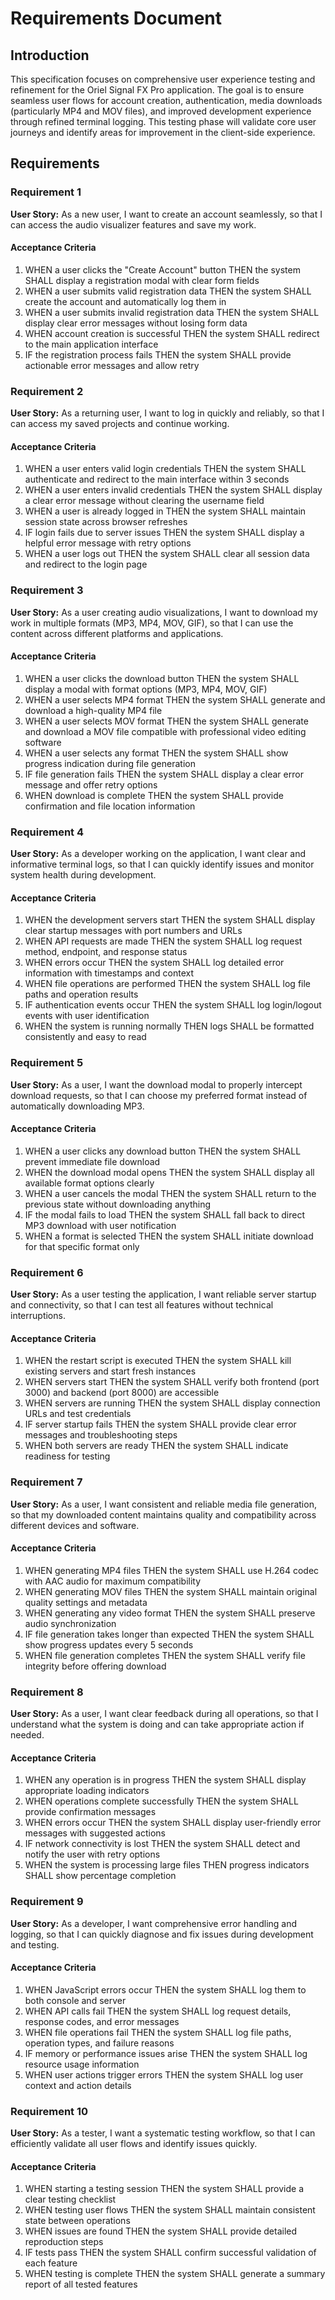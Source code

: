 # Requirements Document

## Introduction

This specification focuses on comprehensive user experience testing and refinement for the Oriel Signal FX Pro application. The goal is to ensure seamless user flows for account creation, authentication, media downloads (particularly MP4 and MOV files), and improved development experience through refined terminal logging. This testing phase will validate core user journeys and identify areas for improvement in the client-side experience.

## Requirements

### Requirement 1

**User Story:** As a new user, I want to create an account seamlessly, so that I can access the audio visualizer features and save my work.

#### Acceptance Criteria

1. WHEN a user clicks the "Create Account" button THEN the system SHALL display a registration modal with clear form fields
2. WHEN a user submits valid registration data THEN the system SHALL create the account and automatically log them in
3. WHEN a user submits invalid registration data THEN the system SHALL display clear error messages without losing form data
4. WHEN account creation is successful THEN the system SHALL redirect to the main application interface
5. IF the registration process fails THEN the system SHALL provide actionable error messages and allow retry

### Requirement 2

**User Story:** As a returning user, I want to log in quickly and reliably, so that I can access my saved projects and continue working.

#### Acceptance Criteria

1. WHEN a user enters valid login credentials THEN the system SHALL authenticate and redirect to the main interface within 3 seconds
2. WHEN a user enters invalid credentials THEN the system SHALL display a clear error message without clearing the username field
3. WHEN a user is already logged in THEN the system SHALL maintain session state across browser refreshes
4. IF login fails due to server issues THEN the system SHALL display a helpful error message with retry options
5. WHEN a user logs out THEN the system SHALL clear all session data and redirect to the login page

### Requirement 3

**User Story:** As a user creating audio visualizations, I want to download my work in multiple formats (MP3, MP4, MOV, GIF), so that I can use the content across different platforms and applications.

#### Acceptance Criteria

1. WHEN a user clicks the download button THEN the system SHALL display a modal with format options (MP3, MP4, MOV, GIF)
2. WHEN a user selects MP4 format THEN the system SHALL generate and download a high-quality MP4 file
3. WHEN a user selects MOV format THEN the system SHALL generate and download a MOV file compatible with professional video editing software
4. WHEN a user selects any format THEN the system SHALL show progress indication during file generation
5. IF file generation fails THEN the system SHALL display a clear error message and offer retry options
6. WHEN download is complete THEN the system SHALL provide confirmation and file location information

### Requirement 4

**User Story:** As a developer working on the application, I want clear and informative terminal logs, so that I can quickly identify issues and monitor system health during development.

#### Acceptance Criteria

1. WHEN the development servers start THEN the system SHALL display clear startup messages with port numbers and URLs
2. WHEN API requests are made THEN the system SHALL log request method, endpoint, and response status
3. WHEN errors occur THEN the system SHALL log detailed error information with timestamps and context
4. WHEN file operations are performed THEN the system SHALL log file paths and operation results
5. IF authentication events occur THEN the system SHALL log login/logout events with user identification
6. WHEN the system is running normally THEN logs SHALL be formatted consistently and easy to read

### Requirement 5

**User Story:** As a user, I want the download modal to properly intercept download requests, so that I can choose my preferred format instead of automatically downloading MP3.

#### Acceptance Criteria

1. WHEN a user clicks any download button THEN the system SHALL prevent immediate file download
2. WHEN the download modal opens THEN the system SHALL display all available format options clearly
3. WHEN a user cancels the modal THEN the system SHALL return to the previous state without downloading anything
4. IF the modal fails to load THEN the system SHALL fall back to direct MP3 download with user notification
5. WHEN a format is selected THEN the system SHALL initiate download for that specific format only

### Requirement 6

**User Story:** As a user testing the application, I want reliable server startup and connectivity, so that I can test all features without technical interruptions.

#### Acceptance Criteria

1. WHEN the restart script is executed THEN the system SHALL kill existing servers and start fresh instances
2. WHEN servers start THEN the system SHALL verify both frontend (port 3000) and backend (port 8000) are accessible
3. WHEN servers are running THEN the system SHALL display connection URLs and test credentials
4. IF server startup fails THEN the system SHALL provide clear error messages and troubleshooting steps
5. WHEN both servers are ready THEN the system SHALL indicate readiness for testing

### Requirement 7

**User Story:** As a user, I want consistent and reliable media file generation, so that my downloaded content maintains quality and compatibility across different devices and software.

#### Acceptance Criteria

1. WHEN generating MP4 files THEN the system SHALL use H.264 codec with AAC audio for maximum compatibility
2. WHEN generating MOV files THEN the system SHALL maintain original quality settings and metadata
3. WHEN generating any video format THEN the system SHALL preserve audio synchronization
4. IF file generation takes longer than expected THEN the system SHALL show progress updates every 5 seconds
5. WHEN file generation completes THEN the system SHALL verify file integrity before offering download

### Requirement 8

**User Story:** As a user, I want clear feedback during all operations, so that I understand what the system is doing and can take appropriate action if needed.

#### Acceptance Criteria

1. WHEN any operation is in progress THEN the system SHALL display appropriate loading indicators
2. WHEN operations complete successfully THEN the system SHALL provide confirmation messages
3. WHEN errors occur THEN the system SHALL display user-friendly error messages with suggested actions
4. IF network connectivity is lost THEN the system SHALL detect and notify the user with retry options
5. WHEN the system is processing large files THEN progress indicators SHALL show percentage completion

### Requirement 9

**User Story:** As a developer, I want comprehensive error handling and logging, so that I can quickly diagnose and fix issues during development and testing.

#### Acceptance Criteria

1. WHEN JavaScript errors occur THEN the system SHALL log them to both console and server
2. WHEN API calls fail THEN the system SHALL log request details, response codes, and error messages
3. WHEN file operations fail THEN the system SHALL log file paths, operation types, and failure reasons
4. IF memory or performance issues arise THEN the system SHALL log resource usage information
5. WHEN user actions trigger errors THEN the system SHALL log user context and action details

### Requirement 10

**User Story:** As a tester, I want a systematic testing workflow, so that I can efficiently validate all user flows and identify issues quickly.

#### Acceptance Criteria

1. WHEN starting a testing session THEN the system SHALL provide a clear testing checklist
2. WHEN testing user flows THEN the system SHALL maintain consistent state between operations
3. WHEN issues are found THEN the system SHALL provide detailed reproduction steps
4. IF tests pass THEN the system SHALL confirm successful validation of each feature
5. WHEN testing is complete THEN the system SHALL generate a summary report of all tested features
